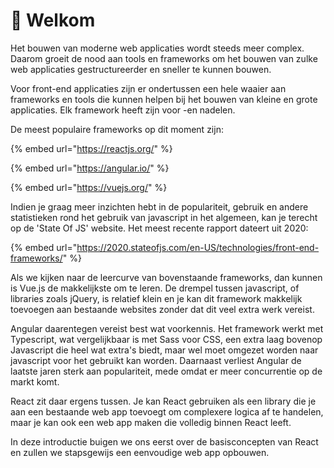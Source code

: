 # 👋 Welkom

Het bouwen van moderne web applicaties wordt steeds meer complex. Daarom groeit de nood aan tools en frameworks om het bouwen van zulke web applicaties gestructureerder en sneller te kunnen bouwen.

Voor front-end applicaties zijn er ondertussen een hele waaier aan frameworks en tools die kunnen helpen bij het bouwen van kleine en grote applicaties. Elk framework heeft zijn voor -en nadelen.

De meest populaire frameworks op dit moment zijn:

{% embed url="https://reactjs.org/" %}

{% embed url="https://angular.io/" %}

{% embed url="https://vuejs.org/" %}

Indien je graag meer inzichten hebt in de populariteit, gebruik en andere statistieken rond het gebruik van javascript in het algemeen, kan je terecht op de 'State Of JS' website. Het meest recente rapport dateert uit 2020:

{% embed url="https://2020.stateofjs.com/en-US/technologies/front-end-frameworks/" %}

Als we kijken naar de leercurve van bovenstaande frameworks, dan kunnen is Vue.js de makkelijkste om te leren. De drempel tussen javascript, of libraries zoals jQuery, is relatief klein en je kan dit framework makkelijk toevoegen aan bestaande websites zonder dat dit veel extra werk vereist.

Angular daarentegen vereist best wat voorkennis. Het framework werkt met Typescript, wat vergelijkbaar is met Sass voor CSS, een extra laag bovenop Javascript die heel wat extra's biedt, maar wel moet omgezet worden naar javascript voor het gebruikt kan worden. Daarnaast verliest Angular de laatste jaren sterk aan populariteit, mede omdat er meer concurrentie op de markt komt.

React zit daar ergens tussen. Je kan React gebruiken als een library die je aan een bestaande web app toevoegt om complexere logica af te handelen, maar je kan ook een web app maken die volledig binnen React leeft.

In deze introductie buigen we ons eerst over de basisconcepten van React en zullen we stapsgewijs een eenvoudige web app opbouwen.
